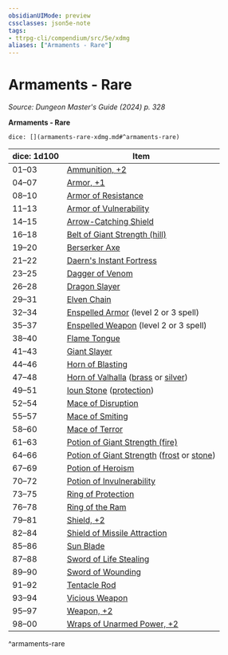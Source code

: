 ```yaml
---
obsidianUIMode: preview
cssclasses: json5e-note
tags:
- ttrpg-cli/compendium/src/5e/xdmg
aliases: ["Armaments - Rare"]
---
```

# Armaments - Rare
*Source: Dungeon Master's Guide (2024) p. 328* 

**Armaments - Rare**

`dice: [](armaments-rare-xdmg.md#^armaments-rare)`

| dice: 1d100 | Item |
|-------------|------|
| 01–03 | [Ammunition, +2](2-ammunition-xdmg.md) |
| 04–07 | [Armor, +1](1-armor-xdmg.md) |
| 08–10 | [Armor of Resistance](armor-of-resistance-xdmg.md) |
| 11–13 | [Armor of Vulnerability](armor-of-vulnerability-xdmg.md) |
| 14–15 | [Arrow-Catching Shield](arrow-catching-shield-xdmg.md) |
| 16–18 | [Belt of Giant Strength (hill)](belt-of-hill-giant-strength-xdmg.md) |
| 19–20 | [Berserker Axe](berserker-axe-xdmg.md) |
| 21–22 | [Daern's Instant Fortress](daerns-instant-fortress-xdmg.md) |
| 23–25 | [Dagger of Venom](dagger-of-venom-xdmg.md) |
| 26–28 | [Dragon Slayer](dragon-slayer-xdmg.md) |
| 29–31 | [Elven Chain](elven-chain-xdmg.md) |
| 32–34 | [Enspelled Armor](enspelled-armor-xdmg.md) (level 2 or 3 spell) |
| 35–37 | [Enspelled Weapon](enspelled-weapon-xdmg.md) (level 2 or 3 spell) |
| 38–40 | [Flame Tongue](flame-tongue-xdmg.md) |
| 41–43 | [Giant Slayer](giant-slayer-xdmg.md) |
| 44–46 | [Horn of Blasting](horn-of-blasting-xdmg.md) |
| 47–48 | [Horn of Valhalla](horn-of-valhalla-xdmg.md) ([brass](horn-of-valhalla-brass-xdmg.md) or [silver](horn-of-valhalla-silver-xdmg.md)) |
| 49–51 | [Ioun Stone](ioun-stone-xdmg.md) ([protection](ioun-stone-protection-xdmg.md)) |
| 52–54 | [Mace of Disruption](mace-of-disruption-xdmg.md) |
| 55–57 | [Mace of Smiting](mace-of-smiting-xdmg.md) |
| 58–60 | [Mace of Terror](mace-of-terror-xdmg.md) |
| 61–63 | [Potion of Giant Strength (fire)](potion-of-fire-giant-strength-xdmg.md) |
| 64–66 | [Potion of Giant Strength](potion-of-giant-strength-xdmg.md) ([frost](potion-of-frost-giant-strength-xdmg.md) or [stone](potion-of-stone-giant-strength-xdmg.md)) |
| 67–69 | [Potion of Heroism](potion-of-heroism-xdmg.md) |
| 70–72 | [Potion of Invulnerability](potion-of-invulnerability-xdmg.md) |
| 73–75 | [Ring of Protection](ring-of-protection-xdmg.md) |
| 76–78 | [Ring of the Ram](ring-of-the-ram-xdmg.md) |
| 79–81 | [Shield, +2](2-shield-xdmg.md) |
| 82–84 | [Shield of Missile Attraction](shield-of-missile-attraction-xdmg.md) |
| 85–86 | [Sun Blade](sun-blade-xdmg.md) |
| 87–88 | [Sword of Life Stealing](sword-of-life-stealing-xdmg.md) |
| 89–90 | [Sword of Wounding](sword-of-wounding-xdmg.md) |
| 91–92 | [Tentacle Rod](tentacle-rod-xdmg.md) |
| 93–94 | [Vicious Weapon](vicious-weapon-xdmg.md) |
| 95–97 | [Weapon, +2](2-weapon-xdmg.md) |
| 98–00 | [Wraps of Unarmed Power, +2](2-wraps-of-unarmed-power-xdmg.md) |
^armaments-rare